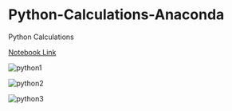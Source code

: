 # Python-Calculations-Anaconda
Python Calculations

[Notebook Link](https://anaconda.cloud/api/nbserve/launch_notebook?nb_url=https%3A%2F%2Fanaconda.cloud%2Fapi%2Fprojects%2F4dbf9a97-c544-4f9a-abdd-53aae0de7a39%2Fversions%2F59ea7c97-2020-44b3-b446-a5e1fdf7fdf4%2Ffiles%2FCalculations.ipynb)

![python1](https://github.com/BusraArlier/Python-Calculations-Anaconda/assets/147072169/ec120263-3c20-44bf-a209-5a3adbc2212e)

![python2](https://github.com/BusraArlier/Python-Calculations-Anaconda/assets/147072169/5dcda34e-6dc1-4d9b-88d3-80b33ceff456)

![python3](https://github.com/BusraArlier/Python-Calculations-Anaconda/assets/147072169/7f79e42e-5b8c-44b7-a168-9165e6e9d605)

